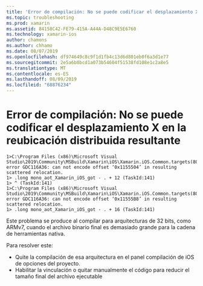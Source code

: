 ```yaml
---
title: 'Error de compilación: No se puede codificar el desplazamiento X en la reubicación distribuida resultante'
ms.topic: troubleshooting
ms.prod: xamarin
ms.assetid: 84158C42-FE79-415A-A44A-D48C9E5E6760
ms.technology: xamarin-ios
author: chamons
ms.author: chhamo
ms.date: 08/07/2019
ms.openlocfilehash: df974649c8c9f1d1fb4c13d6d801eb0f6a3d1e77
ms.sourcegitcommit: 2e5a6b8bcd1a073b54604f51538fd108e1c2a8e5
ms.translationtype: MT
ms.contentlocale: es-ES
ms.lasthandoff: 08/09/2019
ms.locfileid: "68876234"
---
```

# <a name="compile-error-can-not-encode-offset-x-in-resulting-scattered-relocation"></a>Error de compilación: No se puede codificar el desplazamiento X en la reubicación distribuida resultante

```
1>C:\Program Files (x86)\Microsoft Visual Studio\2019\Community\MSBuild\Xamarin\iOS\Xamarin.iOS.Common.targets(804,3): error GDC116A36: can not encode offset ‘0x1155504’ in resulting scattered relocation.
1> .long mono_aot_Xamarin_iOS_got - . + 12 (TaskId:141)
1> ^ (TaskId:141)
1>C:\Program Files (x86)\Microsoft Visual Studio\2019\Community\MSBuild\Xamarin\iOS\Xamarin.iOS.Common.targets(804,3): error GDC116A36: can not encode offset ‘0x11555B8’ in resulting scattered relocation.
1> .long mono_aot_Xamarin_iOS_got - . + 16 (TaskId:141)
```

Este problema se produce al compilar para arquitecturas de 32 bits, como ARMv7, cuando el archivo binario final es demasiado grande para la cadena de herramientas nativa.

Para resolver este:

- Quite la compilación de esa arquitectura en el panel compilación de iOS de opciones del proyecto.
- Habilitar la vinculación o quitar manualmente el código para reducir el tamaño final del archivo ejecutable

